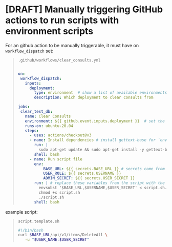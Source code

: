 # [DRAFT] Manually triggering GitHub actions to run scripts with environment scripts

For an github action to be manually triggerable, it must have on `workflow_dispatch` set:
> `.github/workflows/clear_consults.yml`
>```yaml
>
>on: 
>  workflow_dispatch:
>    inputs:
>      deployment:
>        type: environment  # show a list of available environments
>        description: Which deployment to clear consults from
>
>jobs:
>  clear_test_db:
>    name: Clear Consults
>    environment: ${{ github.event.inputs.deployment }}  # set the user selected Github Environment
>    runs-on: ubuntu-20.04
>    steps:
>      - uses: actions/checkout@v3
>      - name: Install dependencies # install gettext-base for `envsubst`
>        run: | 
>          sudo apt-get update && sudo apt-get install -y gettext-base 
>        shell: bash
>      - name: Run script file
>        env:
>            BASE_URL: ${{ secrets.BASE_URL }} # secrets come from the environment
>            USER_ROLE: ${{ secrets.USERNAME }}
>            ADMIN_SECRET: ${{ secrets.USER_SECRET }}
>        run: | # replace these variables from the script with the Environment secrets
>          envsubst '$BASE_URL,$USERNAME,$USER_SECRET' < script.sh.template > script.sh
>          chmod +x script.sh
>          ./script.sh
>        shell: bash
>```


example script:

>`script.template.sh` 
>```bash
>#!/bin/bash
>curl $BASE_URL/api/v1/items/DeleteAll \
>    -u "$USER_NAME:$USER_SECRET"
>```